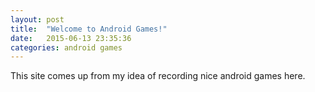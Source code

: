 ```yaml
---
layout: post
title:  "Welcome to Android Games!"
date:   2015-06-13 23:35:36
categories: android games
---
```


This site comes up from my idea of recording nice android games here.
